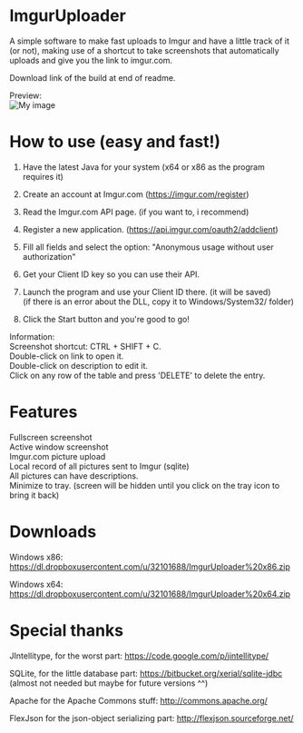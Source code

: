 ImgurUploader
=============

A simple software to make fast uploads to Imgur and have a little track of it (or not), making use of a shortcut to take screenshots that automatically uploads and give you the link to imgur.com.

Download link of the build at end of readme.

Preview:<br/>
![My image](http://i.imgur.com/4xxH4iK.png)



How to use (easy and fast!)
============
1. Have the latest Java for your system (x64 or x86 as the program requires it)

2. Create an account at Imgur.com (https://imgur.com/register)

3. Read the Imgur.com API page. (if you want to, i recommend)

4. Register a new application. (https://api.imgur.com/oauth2/addclient)

5. Fill all fields and select the option: "Anonymous usage without user authorization"

6. Get your Client ID key so you can use their API.

7. Launch the program and use your Client ID there. (it will be saved)<br/>
   (if there is an error about the DLL, copy it to Windows/System32/ folder)

8. Click the Start button and you're good to go!

Information:<br/>
Screenshot shortcut: CTRL + SHIFT + C.<br/>
Double-click on link to open it.<br/>
Double-click on description to edit it.<br/>
Click on any row of the table and press 'DELETE' to delete the entry.


Features
============
Fullscreen screenshot<br/>
Active window screenshot<br/>
Imgur.com picture upload<br/>
Local record of all pictures sent to Imgur (sqlite)<br/>
All pictures can have descriptions.<br/>
Minimize to tray. (screen will be hidden until you click on the tray icon to bring it back)


Downloads
============
Windows x86: https://dl.dropboxusercontent.com/u/32101688/ImgurUploader%20x86.zip

Windows x64: https://dl.dropboxusercontent.com/u/32101688/ImgurUploader%20x64.zip


Special thanks
===========
JIntellitype, for the worst part: https://code.google.com/p/jintellitype/

SQLite, for the little database part: https://bitbucket.org/xerial/sqlite-jdbc (almost not needed but maybe for future versions ^^)

Apache for the Apache Commons stuff: http://commons.apache.org/

FlexJson for the json-object serializing part: http://flexjson.sourceforge.net/
